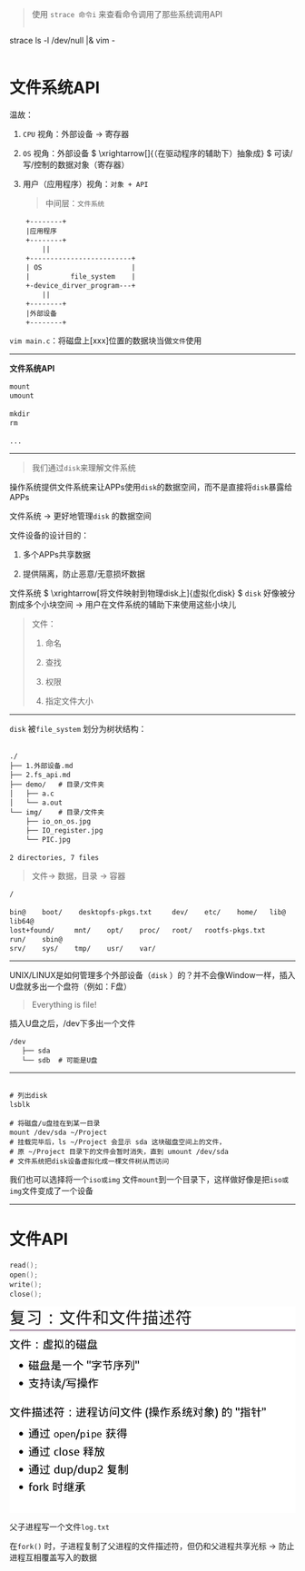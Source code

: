 > 使用 `strace 命令i` 来查看命令调用了那些系统调用API
> 
> ```shell
strace ls -l /dev/null |& vim -
> ```

# 文件系统API

温故：

1. `CPU` 视角：外部设备 $\rightarrow$ 寄存器 

2. `OS` 视角：外部设备 $ \xrightarrow[]{（在驱动程序的辅助下）抽象成} $ 可读/写/控制的数据对象（寄存器）

3. 用户（应用程序）视角：`对象 + API` 
    > 中间层：`文件系统` 




```shell
    +--------+
    |应用程序
    +--------+
        ||
    +-------------------------+
    | OS                      |           
    |          file_system    | 
    +-device_dirver_program---+
        ||
    +--------+
    |外部设备
    +--------+

```

`vim main.c`：将磁盘上[xxx]位置的数据块当做`文件`使用


---

**文件系统API**

```shell
mount
umount

mkdir
rm

...

```
--- 

> 我们通过`disk`来理解文件系统

操作系统提供文件系统来让APPs使用`disk`的数据空间，而不是直接将`disk`暴露给APPs

文件系统 $\rightarrow$ 更好地管理`disk` 的数据空间

文件设备的设计目的：

1. 多个APPs共享数据

2. 提供隔离，防止恶意/无意损坏数据

文件系统 $ \xrightarrow[将文件映射到物理disk上]{虚拟化disk} $ `disk` 好像被分割成多个小块空间 $\rightarrow$ 用户在文件系统的辅助下来使用这些小块儿


> 文件：
>
> 1. 命名
> 
> 2. 查找
> 
> 3. 权限
> 
> 4. 指定文件大小
 
---


`disk` 被`file_system` 划分为树状结构：

```shell

./
├── 1.外部设备.md
├── 2.fs_api.md
├── demo/   # 目录/文件夹
│   ├── a.c
│   └── a.out
└── img/    # 目录/文件夹
    ├── io_on_os.jpg
    ├── IO_register.jpg
    └── PIC.jpg

2 directories, 7 files
```

> 文件$\rightarrow$ 数据，目录 $\rightarrow$ 容器

```shell
/

bin@    boot/    desktopfs-pkgs.txt     dev/    etc/    home/   lib@    lib64@
lost+found/     mnt/    opt/    proc/   root/   rootfs-pkgs.txt     run/    sbin@
srv/    sys/    tmp/    usr/    var/

```


---

UNIX/LINUX是如何管理多个外部设备（`disk` ）的？并不会像Window一样，插入U盘就多出一个盘符（例如：F盘）

> Everything is file!

插入U盘之后，/dev下多出一个文件

```shell
/dev
   ├── sda
   └── sdb  # 可能是U盘

```
---

```shell

# 列出disk
lsblk

# 将磁盘/u盘挂在到某一目录
mount /dev/sda ~/Project
# 挂载完毕后，ls ~/Project 会显示 sda 这块磁盘空间上的文件，
# 原 ~/Project 目录下的文件会暂时消失，直到 umount /dev/sda
# 文件系统把disk设备虚拟化成一棵文件树从而访问

```

我们也可以选择将一个`iso或img` 文件`mount`到一个目录下，这样做好像是把`iso或img`文件变成了一个设备

---

# 文件API

```c
read();
open();
write();
close();
```

<img src="img/fs_API.jpg"  align=center style="zoom:100%;" />


父子进程写一个文件`log.txt` 

在`fork()` 时，子进程复制了父进程的文件描述符，但仍和父进程共享光标 $\rightarrow$ 防止进程互相覆盖写入的数据



